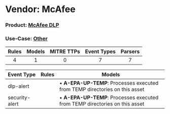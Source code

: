 Vendor: McAfee
==============
### Product: [McAfee DLP](../ds_mcafee_mcafee_dlp.md)
### Use-Case: [Other](../../../../UseCases/uc_other.md)

| Rules | Models | MITRE TTPs | Event Types | Parsers |
|:-----:|:------:|:----------:|:-----------:|:-------:|
|   4   |   1    |     0      |      7      |    7    |

| Event Type     | Rules | Models                                                                          |
| -------------- | ----- | ------------------------------------------------------------------------------- |
| dlp-alert      |       |  • <b>A-EPA-UP-TEMP</b>: Processes executed from TEMP directories on this asset |
| security-alert |       |  • <b>A-EPA-UP-TEMP</b>: Processes executed from TEMP directories on this asset |